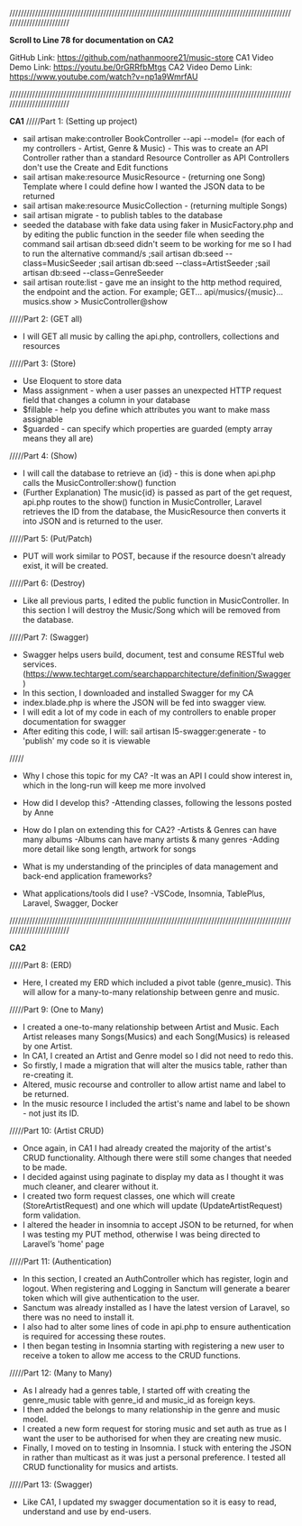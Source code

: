 ////////////////////////////////////////////////////////////////////////////////////////////////////////////////////////

**Scroll to Line 78 for documentation on CA2**

GitHub Link: https://github.com/nathanmoore21/music-store
CA1 Video Demo Link: https://youtu.be/0rGRRfbMtgs
CA2 Video Demo Link: https://www.youtube.com/watch?v=np1a9WmrfAU

////////////////////////////////////////////////////////////////////////////////////////////////////////////////////////

**CA1**
/////Part 1: (Setting up project)

-   sail artisan make:controller BookController --api --model= (for each of my controllers - Artist, Genre & Music) - This was to create an API Controller rather than a standard Resource Controller as API Controllers don't use the Create and Edit functions
-   sail artisan make:resource MusicResource - (returning one Song) Template where I could define how I wanted the JSON data to be returned
-   sail artisan make:resource MusicCollection - (returning multiple Songs)
-   sail artisan migrate - to publish tables to the database
-   seeded the database with fake data using faker in MusicFactory.php and by editing the public function in the seeder file
    when seeding the command sail artisan db:seed didn't seem to be working for me so I had to run the alternative command/s
    ;sail artisan db:seed --class=MusicSeeder
    ;sail artisan db:seed --class=ArtistSeeder
    ;sail artisan db:seed --class=GenreSeeder
-   sail artisan route:list - gave me an insight to the http method required, the endpoint and the action. For example;
    GET... api/musics/{music}... musics.show > MusicController@show

/////Part 2: (GET all)

-   I will GET all music by calling the api.php, controllers, collections and resources

/////Part 3: (Store)

-   Use Eloquent to store data
-   Mass assignment - when a user passes an unexpected HTTP request field that changes a column in your database
-   $fillable - help you define which attributes you want to make mass assignable
-   $guarded - can specify which properties are guarded (empty array means they all are)

/////Part 4: (Show)

-   I will call the database to retrieve an {id} - this is done when api.php calls the MusicController:show() function
-   (Further Explanation) The music{id} is passed as part of the get request, api.php routes to the show() function in MusicController, Laravel retrieves the ID from the database, the MusicResource then converts it into JSON and is returned to the user.

/////Part 5: (Put/Patch)

-   PUT will work similar to POST, because if the resource doesn't already exist, it will be created.

/////Part 6: (Destroy)

-   Like all previous parts, I edited the public function in MusicController. In this section I will destroy the Music/Song which will be removed from the database.

/////Part 7: (Swagger)

-   Swagger helps users build, document, test and consume RESTful web services. (https://www.techtarget.com/searchapparchitecture/definition/Swagger)
-   In this section, I downloaded and installed Swagger for my CA
-   index.blade.php is where the JSON will be fed into swagger view.
-   I will edit a lot of my code in each of my controllers to enable proper documentation for swagger
-   After editing this code, I will: sail artisan l5-swagger:generate - to 'publish' my code so it is viewable

/////

-   Why I chose this topic for my CA?
    -It was an API I could show interest in, which in the long-run will keep me more involved

-   How did I develop this?
    -Attending classes, following the lessons posted by Anne

-   How do I plan on extending this for CA2?
    -Artists & Genres can have many albums
    -Albums can have many artists & many genres
    -Adding more detail like song length, artwork for songs

-   What is my understanding of the principles of data management and back-end application frameworks?

-   What applications/tools did I use?
    -VSCode, Insomnia, TablePlus, Laravel, Swagger, Docker

////////////////////////////////////////////////////////////////////////////////////////////////////////////////////////

**CA2**

/////Part 8: (ERD)

-   Here, I created my ERD which included a pivot table (genre_music). This will allow for a many-to-many relationship between genre and music.

/////Part 9: (One to Many)

-   I created a one-to-many relationship between Artist and Music. Each Artist releases many Songs(Musics) and each Song(Musics) is released by one Artist.
-   In CA1, I created an Artist and Genre model so I did not need to redo this.
-   So firstly, I made a migration that will alter the musics table, rather than re-creating it.
-   Altered, music recourse and controller to allow artist name and label to be returned.
-   In the music resource I included the artist's name and label to be shown - not just its ID.

/////Part 10: (Artist CRUD)

-   Once again, in CA1 I had already created the majority of the artist's CRUD functionality. Although there were still some changes that needed to be made.
-   I decided against using paginate to display my data as I thought it was much cleaner, and clearer without it.
-   I created two form request classes, one which will create (StoreArtistRequest) and one which will update (UpdateArtistRequest) form validation.
-   I altered the header in insomnia to accept JSON to be returned, for when I was testing my PUT method, otherwise I was being directed to Laravel’s 'home' page

/////Part 11: (Authentication)

-   In this section, I created an AuthController which has register, login and logout. When registering and Logging in Sanctum will generate a bearer token which will give authentication to the user.
-   Sanctum was already installed as I have the latest version of Laravel, so there was no need to install it.
-   I also had to alter some lines of code in api.php to ensure authentication is required for accessing these routes.
-   I then began testing in Insomnia starting with registering a new user to receive a token to allow me access to the CRUD functions.

/////Part 12: (Many to Many)

-   As I already had a genres table, I started off with creating the genre_music table with genre_id and music_id as foreign keys.
-   I then added the belongs to many relationship in the genre and music model.
-   I created a new form request for storing music and set auth as true as I want the user to be authorised for when they are creating new music.
-   Finally, I moved on to testing in Insomnia. I stuck with entering the JSON in rather than multicast as it was just a personal preference. I tested all CRUD functionality for musics and artists.

/////Part 13: (Swagger)

-   Like CA1, I updated my swagger documentation so it is easy to read, understand and use by end-users.
